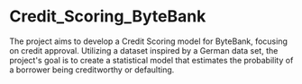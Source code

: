# Credit_Scoring_ByteBank
 The project aims to develop a Credit Scoring model for ByteBank, focusing on credit approval. Utilizing a dataset inspired by a German data set, the project's goal is to create a statistical model that estimates the probability of a borrower being creditworthy or defaulting.
